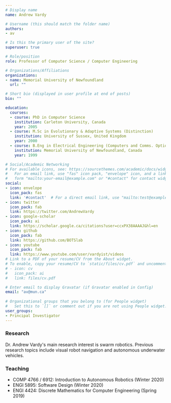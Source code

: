 ```yaml
---
# Display name
name: Andrew Vardy

# Username (this should match the folder name)
authors:
- av

# Is this the primary user of the site?
superuser: true

# Role/position
role: Professor of Computer Science / Computer Engineering

# Organizations/Affiliations
organizations:
- name: Memorial University of Newfoundland
  url: ""

# Short bio (displayed in user profile at end of posts)
bio: ""

education:
  courses:
  - course: PhD in Computer Science
    institution: Carleton University, Canada
    year: 2005
  - course: M.Sc in Evolutionary & Adaptive Systems (Distinction)
    institution: University of Sussex, United Kingdom
    year: 2000
  - course: B.Eng in Electrical Engineering (Computers and Comms. Option)
    institution: Memorial University of Newfoundland, Canada
    year: 1999

# Social/Academic Networking
# For available icons, see: https://sourcethemes.com/academic/docs/widgets/#icons
#   For an email link, use "fas" icon pack, "envelope" icon, and a link in the
#   form "mailto:your-email@example.com" or "#contact" for contact widget.
social:
- icon: envelope
  icon_pack: fas
  link: '#contact'  # For a direct email link, use "mailto:test@example.org".
- icon: twitter
  icon_pack: fab
  link: https://twitter.com/AndrewVardy
- icon: google-scholar
  icon_pack: ai
  link: https://scholar.google.ca/citations?user=ccxPX38AAAAJ&hl=en
- icon: github
  icon_pack: fab
  link: https://github.com/BOTSlab
- icon: youtube
  icon_pack: fab
  link: https://www.youtube.com/user/vardyist/videos
# Link to a PDF of your resume/CV from the About widget.
# To enable, copy your resume/CV to `static/files/cv.pdf` and uncomment the lines below.  
# - icon: cv
#   icon_pack: ai
#   link: files/cv.pdf

# Enter email to display Gravatar (if Gravatar enabled in Config)
email: "av@mun.ca"
  
# Organizational groups that you belong to (for People widget)
#   Set this to `[]` or comment out if you are not using People widget.  
user_groups:
- Principal Investigator
---
```

### Research
Dr. Andrew Vardy's main research interest is swarm robotics.  Previous research topics include visual robot navigation and autonomous underwater vehicles.

### Teaching
- COMP 4766 / 6912: Introduction to Autonomous Robotics (Winter 2020)
- ENGI 5895: Software Design (Winter 2020)
- ENGI 4424: Discrete Mathematics for Computer Engineering (Spring 2019)